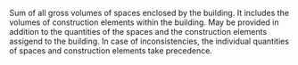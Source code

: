 ﻿Sum of all gross volumes of spaces enclosed by the building. It includes the volumes of construction elements within the building. May be provided in addition to the quantities of the spaces and the construction elements assigend to the building. In case of inconsistencies, the individual quantities of spaces and construction elements take precedence.